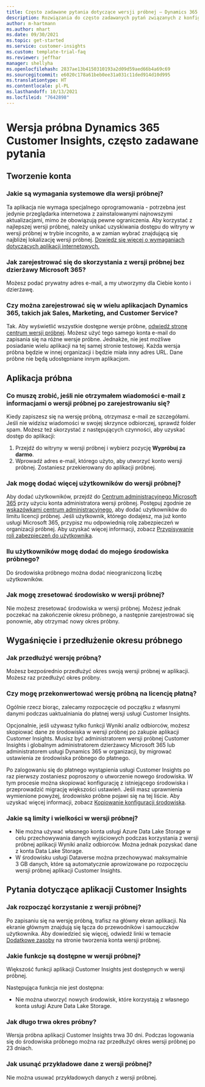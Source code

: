 ```yaml
---
title: Często zadawane pytania dotyczące wersji próbnej — Dynamics 365 Customer Insights
description: Rozwiązania do często zadawanych pytań związanych z konfiguracją wersji próbnej aplikacji Customer Insights i zarządzaniem nią. Dowiedz się, jak rozwiązywać problemy specyficzne dla platformy i aplikacji.
author: m-hartmann
ms.author: mhart
ms.date: 09/30/2021
ms.topic: get-started
ms.service: customer-insights
ms.custom: template-trial-faq
ms.reviewer: jeffhar
manager: shellyha
ms.openlocfilehash: 2837ae13b4150310193a2d09d59aed66b4a69c69
ms.sourcegitcommit: e6020c178a61beb0ee31a031c11ded914d10d995
ms.translationtype: HT
ms.contentlocale: pl-PL
ms.lasthandoff: 10/13/2021
ms.locfileid: "7642898"
---
```

# <a name="dynamics-365-customer-insights-trial-faq"></a>Wersja próbna Dynamics 365 Customer Insights, często zadawane pytania

## <a name="sign-up"></a>Tworzenie konta

### <a name="what-are-the-system-requirements-for-the-trial"></a>Jakie są wymagania systemowe dla wersji próbnej?

Ta aplikacja nie wymaga specjalnego oprogramowania - potrzebna jest jedynie przeglądarka internetowa z zainstalowanymi najnowszymi aktualizacjami, mimo że obowiązują pewne ograniczenia. Aby korzystać z najlepszej wersji próbnej, należy unikać uzyskiwania dostępu do witryny w wersji próbnej w trybie incognito, a w zamian wybrać znajdującą się najbliżej lokalizację wersji próbnej. [Dowiedz się więcej o wymaganiach dotyczących aplikacji internetowych.](/power-platform/admin/web-application-requirements)

### <a name="how-do-i-sign-up-for-the-trial-without-a-microsoft-365-tenant"></a>Jak zarejestrować się do skorzystania z wersji próbnej bez dzierżawy Microsoft 365?

Możesz podać prywatny adres e-mail, a my utworzymy dla Ciebie konto i dzierżawę.

### <a name="can-i-sign-up-for-multiple-dynamics-365-apps-such-as-sales-marketing-and-customer-service"></a>Czy można zarejestrować się w wielu aplikacjach Dynamics 365, takich jak Sales, Marketing, and Customer Service?

Tak. Aby wyświetlić wszystkie dostępne wersje próbne, [odwiedź stronę centrum wersji próbnej](https://dynamics.microsoft.com/dynamics-365-free-trial). Możesz użyć tego samego konta e-mail do zapisania się na różne wersje próbne. Jednakże, nie jest możliwe posiadanie wielu aplikacji na tej samej stronie testowej. Każda wersja próbna będzie w innej organizacji i będzie miała inny adres URL. Dane próbne nie będą udostępniane innym aplikacjom.

## <a name="trial-app"></a>Aplikacja próbna

### <a name="i-didnt-receive-the-trial-details-email-after-signing-up-what-should-i-do"></a>Co muszę zrobić, jeśli nie otrzymałem wiadomości e-mail z informacjami o wersji próbnej po zarejestrowaniu się?

Kiedy zapiszesz się na wersję próbną, otrzymasz e-mail ze szczegółami. Jeśli nie widzisz wiadomości w swojej skrzynce odbiorczej, sprawdź folder spam. Możesz też skorzystać z następujących czynności, aby uzyskać dostęp do aplikacji:

1. Przejdź do witryny w wersji próbnej i wybierz pozycję **Wypróbuj za darmo**.
1. Wprowadź adres e-mail, którego użyto, aby utworzyć konto wersji próbnej. Zostaniesz przekierowany do aplikacji próbnej.

### <a name="how-do-i-add-more-users-to-a-trial"></a>Jak mogę dodać więcej użytkowników do wersji próbnej?

Aby dodać użytkowników, przejdź do [Centrum administracyjnego Microsoft 365](https://admin.microsoft.com) przy użyciu konta administratora wersji próbnej. Postępuj zgodnie ze [wskazówkami centrum administracyjnego](/microsoft-365/admin/add-users/add-users), aby dodać użytkowników do limitu licencji próbnej. Jeśli użytkownik, którego dodajesz, ma już konto usługi Microsoft 365, przypisz mu odpowiednią rolę zabezpieczeń w organizacji próbnej. Aby uzyskać więcej informacji, zobacz [Przypisywanie roli zabezpieczeń do użytkownika](/power-platform/admin/create-users-assign-online-security-roles#assign-a-security-role-to-a-user).

### <a name="how-many-users-can-i-add-to-my-trial-environment"></a>Ilu użytkowników mogę dodać do mojego środowiska próbnego?

Do środowiska próbnego można dodać nieograniczoną liczbę użytkowników.

### <a name="how-do-i-reset-the-trial-environment"></a>Jak mogę zresetować środowisko w wersji próbnej?

Nie możesz zresetować środowiska w wersji próbnej. Możesz jednak poczekać na zakończenie okresu próbnego, a następnie zarejestrować się ponownie, aby otrzymać nowy okres próbny.

## <a name="trial-expiration-and-extension"></a>Wygaśnięcie i przedłużenie okresu próbnego

### <a name="how-do-i-extend-the-trial"></a>Jak przedłużyć wersję próbną?

Możesz bezpośrednio przedłużyć okres swoją wersji próbnej w aplikacji. Możesz raz przedłużyć okres próbny.

### <a name="can-i-convert-the-trial-to-a-paid-license"></a>Czy mogę przekonwertować wersję próbną na licencję płatną?

Ogólnie rzecz biorąc, zalecamy rozpoczęcie od początku z własnymi danymi podczas uaktualniania do płatnej wersji usługi Customer Insights. 

Opcjonalnie, jeśli używasz tylko funkcji Wyniki analiz odbiorców, możesz skopiować dane ze środowiska w wersji próbnej po zakupie aplikacji Customer Insights. Musisz być administratorem wersji próbnej Customer Insights i globalnym administratorem dzierżawcy Microsoft 365 lub administratorem usługi Dynamics 365 w organizacji, by migrować ustawienia ze środowiska próbnego do płatnego. 

Po zalogowaniu się do płatnego wystąpienia usługi Customer Insights po raz pierwszy zostaniesz poproszony o utworzenie nowego środowiska. W tym procesie można skopiować konfigurację z istniejącego środowiska i przeprowadzić migrację większości ustawień. Jeśli masz uprawnienia wymienione powyżej, środowisko próbne pojawi się na tej liście. Aby uzyskać więcej informacji, zobacz [Kopiowanie konfiguracji środowiska](audience-insights/manage-environments.md#copy-the-environment-configuration).

### <a name="what-are-the-trial-limits-and-quotas"></a>Jakie są limity i wielkości w wersji próbnej?

- Nie można używać własnego konta usługi Azure Data Lake Storage w celu przechowywania danych wyjściowych podczas korzystania z wersji próbnej aplikacji Wyniki analiz odbiorców. Można jednak pozyskać dane z konta Data Lake Storage.
- W środowisku usługi Dataverse można przechowywać maksymalnie 3 GB danych, które są automatycznie aprowizowane po rozpoczęciu wersji próbnej aplikacji Customer Insights.

## <a name="customer-insights-specific-questions"></a>Pytania dotyczące aplikacji Customer Insights

### <a name="how-do-i-start-using-the-trial"></a>Jak rozpocząć korzystanie z wersji próbnej?

Po zapisaniu się na wersję próbną, trafisz na główny ekran aplikacji. Na ekranie głównym znajdują się łącza do przewodników i samouczków użytkownika. Aby dowiedzieć się więcej, odwiedź linki w temacie [Dodatkowe zasoby](trial-signup.md#additional-resources) na stronie tworzenia konta wersji próbnej.

### <a name="what-features-are-available-in-the-trial"></a>Jakie funkcje są dostępne w wersji próbnej?

Większość funkcji aplikacji Customer Insights jest dostępnych w wersji próbnej.

Następująca funkcja nie jest dostępna: 
- Nie można utworzyć nowych środowisk, które korzystają z własnego konta usługi Azure Data Lake Storage.

### <a name="how-long-does-the-trial-last"></a>Jak długo trwa okres próbny?

Wersja próbna aplikacji Customer Insights trwa 30 dni. Podczas logowania się do środowiska próbnego można raz przedłużyć okres wersji próbnej po 23 dniach.

### <a name="how-do-i-remove-sample-data-from-the-trial"></a>Jak usunąć przykładowe dane z wersji próbnej?

Nie można usuwać przykładowych danych z wersji próbnej.
